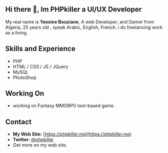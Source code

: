 ## Hi there 👋, Im PHPkiller a UI/UX Developer
My real name is **Yassine Bouziane**, A web Developer, and Gamer from Algeria, 25 years old , speak Arabic, English, French.
i do freelancing work as a living.
## Skills and Experience
- PHP 
- HTML / CSS / JS / JQuery
- MySQL
- PhotoShop
## Working On
- working on Fantasy MMORPG text-based game.
## Contact
- **My Web Site:** [https://phpkiller.me](https://phpkiller.me)  
- **Twitter:** [@phpkiller](https://twitter.com/phpkiller)
- Get more on my web site.
